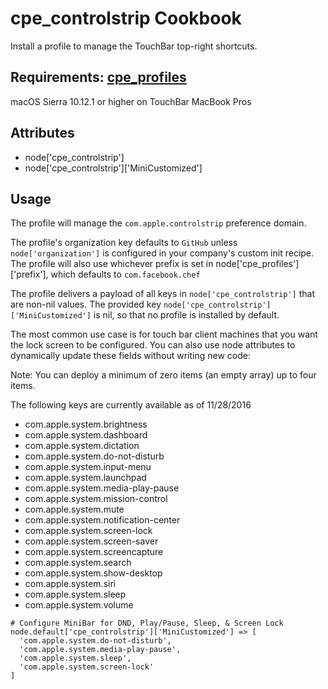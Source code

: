 cpe_controlstrip Cookbook
=========================
Install a profile to manage the TouchBar top-right shortcuts.

Requirements:
[cpe_profiles](https://github.com/facebook/IT-CPE/tree/master/chef/cookbooks/cpe_profiles)
------------
macOS Sierra 10.12.1 or higher on TouchBar MacBook Pros

Attributes
----------
* node['cpe_controlstrip']
* node['cpe_controlstrip']['MiniCustomized']

Usage
-----
The profile will manage the `com.apple.controlstrip` preference domain.

The profile's organization key defaults to `GitHub` unless `node['organization']` is
configured in your company's custom init recipe. The profile will also use
whichever prefix is set in node['cpe_profiles']['prefix'], which defaults to `com.facebook.chef`

The profile delivers a payload of all keys in `node['cpe_controlstrip']` that are non-nil values.  The provided key `node['cpe_controlstrip']['MiniCustomized']` is nil, so that no profile is installed by default.

The most common use case is for touch bar client machines that you want the lock screen to be configured. You can also use node attributes to dynamically update these fields without writing new code:

Note: You can deploy a minimum of zero items (an empty array) up to four items.

The following keys are currently available as of 11/28/2016
* com.apple.system.brightness
* com.apple.system.dashboard
* com.apple.system.dictation
* com.apple.system.do-not-disturb
* com.apple.system.input-menu
* com.apple.system.launchpad
* com.apple.system.media-play-pause
* com.apple.system.mission-control
* com.apple.system.mute
* com.apple.system.notification-center
* com.apple.system.screen-lock
* com.apple.system.screen-saver
* com.apple.system.screencapture
* com.apple.system.search
* com.apple.system.show-desktop
* com.apple.system.siri
* com.apple.system.sleep
* com.apple.system.volume

```
# Configure MiniBar for DND, Play/Pause, Sleep, & Screen Lock
node.default['cpe_controlstrip']['MiniCustomized'] => [
  'com.apple.system.do-not-disturb',
  'com.apple.system.media-play-pause',
  'com.apple.system.sleep',
  'com.apple.system.screen-lock'
]
```
